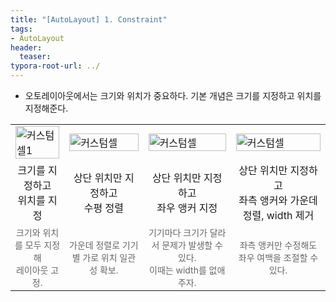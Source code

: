 ```yaml
---
title: "[AutoLayout] 1. Constraint"
tags:
- AutoLayout
header:
  teaser:
typora-root-url: ../
---
```


<!-- <img src="{{ '이미지경로' | relative_url }}" alt="이미지" width="30%"> -->

- 오토레이아웃에서는 크기와 위치가 중요하다. 기본 개념은 크기를 지정하고 위치를 지정해준다.

<table>
  <tr>
    <td><img src="{{ '/assets/img/2025-08-08-[AutoLayout]-autolayout1/image-20250812152018585.png' | relative_url }}" alt="커스텀셀1" width="100%"></td>
    <td><img src="{{ '/assets/img/2025-08-08-[AutoLayout]-autolayout1/image-20250812152323796.png' | relative_url }}" alt="커스텀셀" width="100%"></td>
    <td><img src="{{ '/assets/img/2025-08-08-[AutoLayout]-autolayout1/image-20250812153048794.png' | relative_url }}" alt="커스텀셀" width="100%"></td>
    <td><img src="{{ '/assets/img/2025-08-08-[AutoLayout]-autolayout1/image-20250812153505739.png' | relative_url }}" alt="커스텀셀" width="100%"></td>
  </tr>
  <tr>
    <td style="text-align:center;">크기를 지정하고<br/>위치를 지정</td>
    <td style="text-align:center;">상단 위치만 지정하고<br/>수평 정렬</td>
    <td style="text-align:center;">상단 위치만 지정하고<br/>좌우 앵커 지정</td>
    <td style="text-align:center;">상단 위치만 지정하고<br/>좌측 앵커와 가운데 정렬, width 제거</td>
  </tr>
  <tr>
    <td style="text-align:center; font-size:14px; color:#666;">
    크기와 위치를 모두 지정해<br/>레이아웃 고정.
    </td>
    <td style="text-align:center; font-size:14px; color:#666;">
    가운데 정렬로 기기별 가로 위치 일관성 확보.
    </td>
    <td style="text-align:center; font-size:14px; color:#666;">
      기기마다 크기가 달라서 문제가 발생할 수 있다.<br/>이때는 width를 없애주자.
    </td>
    <td style="text-align:center; font-size:14px; color:#666;">
      좌측 앵커만 수정해도 좌우 여백을 조절할 수 있다.
    </td>
  </tr>
</table>

